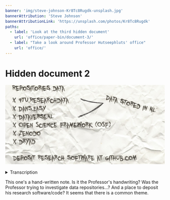 ```yaml
---
banner: 'img/steve-johnson-Kr8Tc8Rugdk-unsplash.jpg'
bannerAttribution: 'Steve Johnson'
bannerAttributionLink: 'https://unsplash.com/photos/Kr8Tc8Rugdk'
paths:
  - label: 'Look at the third hidden document'
    url: 'office/paper-bin/document-3/'
  - label: "Take a look around Professor Hutseephluts' office"
    url: 'office/'
---
```


# Hidden document 2

![](./crumple.jpg)

<details>
  <summary>Transcription</summary>
  <blockquote>
    <p>Repositories Data</p>
    <ul>
      <li>
        Data stored in NL
        <ul>
          <li><a href="https://data.4tu.nl/">4TU.ResearchData</a></li>
          <li><a href="https://easy.dans.knaw.nl/">DANS.EASY</a></li>
          <li><a href="https://dataverse.nl/">DataverseNL</a></li>
        </ul>
      </li>
      <li><a href="https://osf.io/">Open Science Framework (OSF)</a></li>
      <li><a href="https://zenodo.org/">Zenodo</a></li>
      <li><a href="https://datadryad.org/">Dryad</a></li>
    </ul>
    <p>Deposit research software at <a href="https://github.com">github.com</a></p>
  </blockquote>
</details>

This one's a hand-written note. Is it the Professor's handwriting? Was the
Professor trying to investigate data repositories...? And a place to deposit
his research software/code? It seems that there is a common theme.
